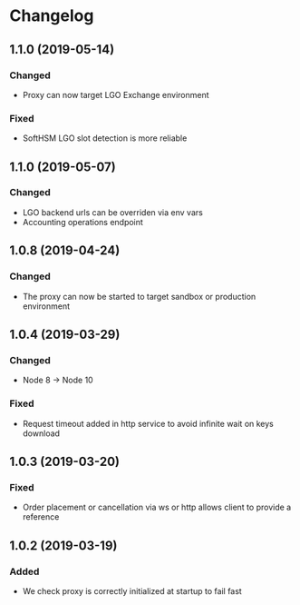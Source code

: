 # Changelog

## 1.1.0 (2019-05-14)

### Changed

- Proxy can now target LGO Exchange environment

### Fixed

- SoftHSM LGO slot detection is more reliable

## 1.1.0 (2019-05-07)

### Changed

- LGO backend urls can be overriden via env vars
- Accounting operations endpoint

## 1.0.8 (2019-04-24)

### Changed

- The proxy can now be started to target sandbox or production environment

## 1.0.4 (2019-03-29)

### Changed

- Node 8 -> Node 10

### Fixed

- Request timeout added in http service to avoid infinite wait on keys download

## 1.0.3 (2019-03-20)

### Fixed

- Order placement or cancellation via ws or http allows client to provide a reference

## 1.0.2 (2019-03-19)

### Added

- We check proxy is correctly initialized at startup to fail fast
